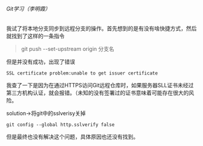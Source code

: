 ###### Git学习（李明霞）

我试了将本地分支同步到远程分支的操作。首先想到的是有没有啥快捷方式，然后就找到了这样的一条指令

> git push --set-upstream origin 分支名

但是并没有成功，出现了错误

```
SSL certificate problem:unable to get issuer certificate
```

我查了一下是因为在通过HTTPS访问Git远程仓库时，如果服务器SLL证书未经过第三方机构认证，就会报错。（未知的没有签署过的证书意味着可能存在很大的风险。

solution->将git中的sslverisy关掉

```
git config --global http.sslverify false
```

但是最终也没有解决这个问题，具体原因也还没有找到。